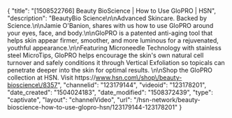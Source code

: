 {
    "title": "[1508522766] Beauty BioScience | How to Use GloPRO | HSN",
    "description": "BeautyBio Science\n\nAdvanced Skincare. Backed by Science.\n\nJamie O'Banion, shares with us how to use GloPRO around your eyes, face, and body.\n\nGloPRO is a patented anti-aging tool that helps skin appear firmer, smoother, and more luminous for a rejuvenated, youthful appearance.\n\nFeaturing Microneedle Technology with stainless steel MicroTips, GloPRO helps encourage the skin's own natural cell turnover and safely conditions it through Vertical Exfoliation so topicals can penetrate deeper into the skin for optimal results. \n\nShop the GloPRO collection at HSN. Visit https:\/\/www.hsn.com\/shop\/beauty-bioscience\/8357",
    "channelid": "123179144",
    "videoid": "123178201",
    "date_created": "1504024183",
    "date_modified": "1508372439",
    "type": "captivate",
    "layout": "channelVideo",
    "url": "\/hsn-network\/beauty-bioscience-how-to-use-glopro-hsn\/123179144-123178201"
}
